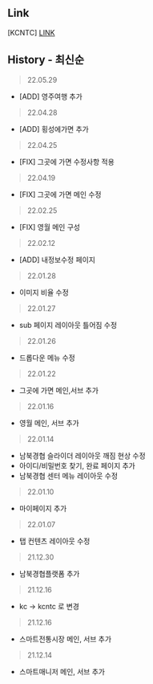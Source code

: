 ## Link

[KCNTC] [LINK](https://sunminigo.github.io/kcntc/dist/index.html)

## History - 최신순

> 22.05.29

- [ADD] 영주여행 추가

> 22.04.28

- [ADD] 횡성에가면 추가

> 22.04.25

- [FIX] 그곳에 가면 수정사항 적용

> 22.04.19

- [FIX] 그곳에 가면 메인 수정

> 22.02.25

- [FIX] 영월 메인 구성

> 22.02.12

- [ADD] 내정보수정 페이지

> 22.01.28

- 이미지 비율 수정

> 22.01.27

- sub 페이지 레이아웃 틀어짐 수정

> 22.01.26

- 드롭다운 메뉴 수정

> 22.01.22

- 그곳에 가면 메인,서브 추가

> 22.01.16

- 영월 메인, 서브 추가

> 22.01.14

- 남북경협 슬라이더 레이아웃 깨짐 현상 수정
- 아이디/비밀번호 찾기, 완료 페이지 추가
- 남북경협 센터 메뉴 레이아웃 수정

> 22.01.10

- 마이페이지 추가

> 22.01.07

- 탭 컨텐츠 레이아웃 수정

> 21.12.30

- 남북경협플랫폼 추가

> 21.12.16

- kc -> kcntc 로 변경

> 21.12.16

- 스마트전통시장 메인, 서브 추가

> 21.12.14

- 스마트매니저 메인, 서브 추가
